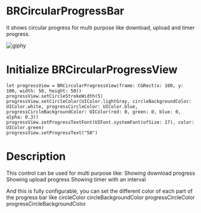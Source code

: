 # BRCircularProgressBar
It shows circular progress for multi purpose like download, upload and timer progress.

![giphy](https://media.giphy.com/media/11qvJd5e127XSU/giphy.gif)


# Initialize BRCircularProgressView

    let progressView = BRCircularProgressView(frame: CGRect(x: 100, y: 100, width: 50, height: 50))
    progressView.setCircleStrokeWidth(5)
    progressView.setCircleColor(UIColor.lightGray, circleBackgroundColor: UIColor.white, progressCircleColor: UIColor.blue, progressCircleBackgroundColor: UIColor(red: 0, green: 0, blue: 0, alpha: 0.3))
    progressView.setProgressTextFont(UIFont.systemFont(ofSize: 17), color: UIColor.green)
    progressView.setProgressText("50")

# Description

This control can be used for multi purpose like:
Showing download progress
Showing upload progress
Showing timer with an interval

And this is fully configurable, you can set the different color of each part of the progress bar like
circleColor
circleBackgroundColor
progressCircleColor
progressCircleBackgroundColor




